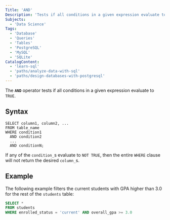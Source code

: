 ```yaml
---
Title: 'AND'
Description: 'Tests if all conditions in a given expression evaluate to TRUE.'
Subjects:
  - 'Data Science'
Tags:
  - 'Database'
  - 'Queries'
  - 'Tables'
  - 'PostgreSQL'
  - 'MySQL'
  - 'SQLite'
CatalogContent:
  - 'learn-sql'
  - 'paths/analyze-data-with-sql'
  - 'paths/design-databases-with-postgresql'
---
```


The **`AND`** operator tests if all conditions in a given expression evaluate to `TRUE`.

## Syntax

```pseudo
SELECT column1, column2, ...
FROM table_name
WHERE condition1
  AND condition2
  ...
  AND conditionN;
```

If any of the `condition_`s evaluate to `NOT TRUE`, then the entire `WHERE` clause will not return the desired `column_`s.

## Example

The following example filters the current students with GPA higher than 3.0 for the rest of the `students` table:

```sql
SELECT *
FROM students
WHERE enrolled_status = 'current' AND overall_gpa >= 3.0
```
